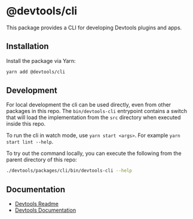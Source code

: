 # @devtools/cli

This package provides a CLI for developing Devtools plugins and apps.

## Installation

Install the package via Yarn:

```sh
yarn add @devtools/cli
```

## Development

For local development the cli can be used directly, even from other packages in this repo. The `bin/devtools-cli` entrypoint contains a switch that will load the implementation from the `src` directory when executed inside this repo.

To run the cli in watch mode, use `yarn start <args>`. For example `yarn start lint --help`.

To try out the command locally, you can execute the following from the parent directory of this repo:

```bash
./devtools/packages/cli/bin/devtools-cli --help
```

## Documentation

- [Devtools Readme](https://github.com/khulnasoft/devtools/blob/master/README.md)
- [Devtools Documentation](https://devtools.khulnasoft.com/docs)
